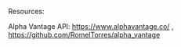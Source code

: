 Resources:

Alpha Vantage API: https://www.alphavantage.co/ , https://github.com/RomelTorres/alpha_vantage



